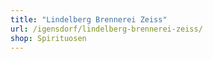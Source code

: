 ```yaml
---
title: "Lindelberg Brennerei Zeiss"
url: /igensdorf/lindelberg-brennerei-zeiss/
shop: Spirituosen
---
```

